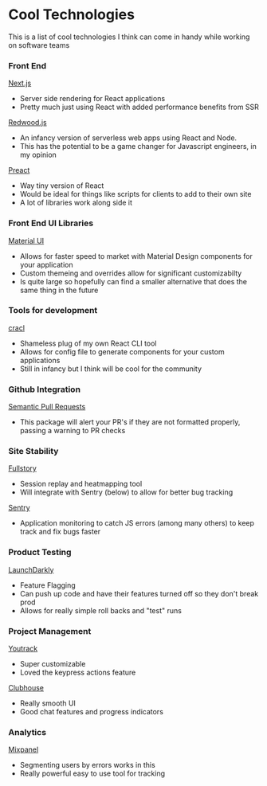 # Cool Technologies

This is a list of cool technologies I think can come in handy while working on software teams


### Front End

[Next.js](https://github.com/vercel/next.js)
- Server side rendering for React applications
- Pretty much just using React with added performance benefits from SSR

[Redwood.js](https://github.com/redwoodjs/redwood)
- An infancy version of serverless web apps using React and Node.
- This has the potential to be a game changer for Javascript engineers, in my opinion

[Preact](https://github.com/preactjs/preact)
- Way tiny version of React
- Would be ideal for things like scripts for clients to add to their own site
- A lot of libraries work along side it

### Front End UI Libraries

[Material UI](https://github.com/mui-org/material-ui)
- Allows for faster speed to market with Material Design components for your application
- Custom themeing and overrides allow for significant customizabilty
- Is quite large so hopefully can find a smaller alternative that does the same thing in the future

### Tools for development

[cracl](https://github.com/eggdev/cracl)
- Shameless plug of my own React CLI tool
- Allows for config file to generate components for your custom applications
- Still in infancy but I think will be cool for the community

### Github Integration

[Semantic Pull Requests](https://github.com/zeke/semantic-pull-requests)
- This package will alert your PR's if they are not formatted properly, passing a warning to PR checks

### Site Stability

[Fullstory](http://fullstory.com/)
- Session replay and heatmapping tool
- Will integrate with Sentry (below) to allow for better bug tracking

[Sentry](https://sentry.io/welcome/)
- Application monitoring to catch JS errors (among many others) to keep track and fix bugs faster


### Product Testing

[LaunchDarkly](https://launchdarkly.com/)
- Feature Flagging
- Can push up code and have their features turned off so they don't break prod
- Allows for really simple roll backs and "test" runs

### Project Management

[Youtrack](https://www.jetbrains.com/youtrack/)
- Super customizable
- Loved the keypress actions feature 

[Clubhouse](https://clubhouse.io/)
- Really smooth UI 
- Good chat features and progress indicators

### Analytics

[Mixpanel](https://mixpanel.com/)
- Segmenting users by errors works in this
- Really powerful easy to use tool for tracking